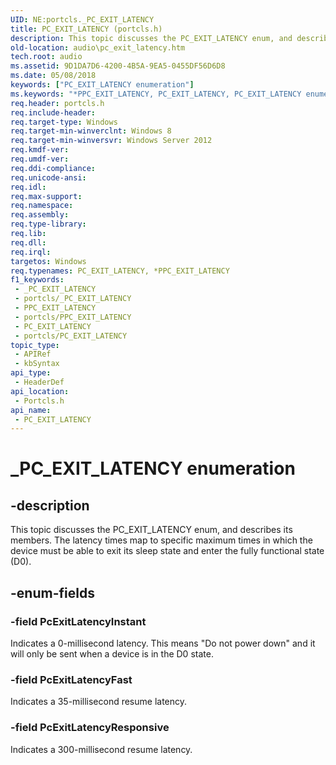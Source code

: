 ```yaml
---
UID: NE:portcls._PC_EXIT_LATENCY
title: PC_EXIT_LATENCY (portcls.h)
description: This topic discusses the PC_EXIT_LATENCY enum, and describes its members. The latency times map to specific maximum times in which the device must be able to exit its sleep state and enter the fully functional state (D0).
old-location: audio\pc_exit_latency.htm
tech.root: audio
ms.assetid: 9D1DA7D6-4200-4B5A-9EA5-0455DF56D6D8
ms.date: 05/08/2018
keywords: ["PC_EXIT_LATENCY enumeration"]
ms.keywords: "*PPC_EXIT_LATENCY, PC_EXIT_LATENCY, PC_EXIT_LATENCY enumeration [Audio Devices], PcExitLatencyFast, PcExitLatencyInstant, PcExitLatencyResponsive, _PC_EXIT_LATENCY, audio.pc_exit_latency, portcls/PC_EXIT_LATENCY, portcls/PcExitLatencyFast, portcls/PcExitLatencyInstant, portcls/PcExitLatencyResponsive"
req.header: portcls.h
req.include-header: 
req.target-type: Windows
req.target-min-winverclnt: Windows 8
req.target-min-winversvr: Windows Server 2012
req.kmdf-ver: 
req.umdf-ver: 
req.ddi-compliance: 
req.unicode-ansi: 
req.idl: 
req.max-support: 
req.namespace: 
req.assembly: 
req.type-library: 
req.lib: 
req.dll: 
req.irql: 
targetos: Windows
req.typenames: PC_EXIT_LATENCY, *PPC_EXIT_LATENCY
f1_keywords:
 - _PC_EXIT_LATENCY
 - portcls/_PC_EXIT_LATENCY
 - PPC_EXIT_LATENCY
 - portcls/PPC_EXIT_LATENCY
 - PC_EXIT_LATENCY
 - portcls/PC_EXIT_LATENCY
topic_type:
 - APIRef
 - kbSyntax
api_type:
 - HeaderDef
api_location:
 - Portcls.h
api_name:
 - PC_EXIT_LATENCY
---
```


# _PC_EXIT_LATENCY enumeration


## -description

This topic discusses the PC_EXIT_LATENCY enum, and describes its members. The latency times map to specific maximum times in which the device must be able to exit its sleep state and enter the fully functional state (D0).

## -enum-fields

### -field PcExitLatencyInstant

Indicates a 0-millisecond latency. This means "Do not power down" and it  will only be sent when a device is in the D0 state.

### -field PcExitLatencyFast

Indicates a 35-millisecond resume latency.

### -field PcExitLatencyResponsive

Indicates a 300-millisecond resume latency.


